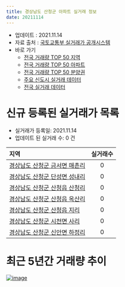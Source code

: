 ```yaml
---
title: 경상남도 산청군 아파트 실거래 정보
date: 20211114
---
```


* 업데이트 : 2021.11.14
* 자료 출처 : [국토교통부 실거래가 공개시스템](http://rt.molit.go.kr)
* 바로 가기
    * [전국 거래량 TOP 50 지역](https://apt-info.github.io/apt-trade-info/tr)
    * [전국 거래량 TOP 50 아파트](https://apt-info.github.io/apt-trade-info/ta)
    * [전국 거래량 TOP 50 분양권](https://apt-info.github.io/apt-trade-info/tb)
    * [주요 신도시 실거래 데이터](https://apt-info.github.io/apt-trade-info/newtown)
    * [전국 실거래 데이터](https://apt-info.github.io/apt-trade-info/all)



<script async src="https://pagead2.googlesyndication.com/pagead/js/adsbygoogle.js"></script>
<!-- 기본광고 -->
<ins class="adsbygoogle"
     style="display:block"
     data-ad-client="ca-pub-1142216861245946"
     data-ad-slot="4805727019"
     data-ad-format="auto"
     data-full-width-responsive="true"></ins>
<script>
     (adsbygoogle = window.adsbygoogle || []).push({});
</script>


# 신규 등록된 실거래가 목록

* 실거래가 등록일: 2021.11.14
* 업데이트 된 실거래 수: 0 건


|지역|실거래수|
|:---|:---:|
|[경상남도 산청군 금서면 매촌리](https://apt-info.github.io/apt-trade-info/r3106)|0|
|[경상남도 산청군 단성면 성내리](https://apt-info.github.io/apt-trade-info/r2804)|0|
|[경상남도 산청군 산청읍 산청리](https://apt-info.github.io/apt-trade-info/r2805)|0|
|[경상남도 산청군 산청읍 옥산리](https://apt-info.github.io/apt-trade-info/r2801)|0|
|[경상남도 산청군 산청읍 지리](https://apt-info.github.io/apt-trade-info/r2800)|0|
|[경상남도 산청군 시천면 사리](https://apt-info.github.io/apt-trade-info/r2803)|0|
|[경상남도 산청군 신안면 하정리](https://apt-info.github.io/apt-trade-info/r2802)|0|



<script async src="https://pagead2.googlesyndication.com/pagead/js/adsbygoogle.js"></script>
<!-- 기본광고 -->
<ins class="adsbygoogle"
     style="display:block"
     data-ad-client="ca-pub-1142216861245946"
     data-ad-slot="4805727019"
     data-ad-format="auto"
     data-full-width-responsive="true"></ins>
<script>
     (adsbygoogle = window.adsbygoogle || []).push({});
</script>


# 최근 5년간 거래량 추이


<div style="width:100%;">
    <canvas id="deal_progress" height="200"></canvas>
</div>

<script>
new Chart(document.getElementById("deal_progress"), {
    type: 'line',
    data: {
        labels: ['16.01','16.02','16.03','16.04','16.05','16.06','16.07','16.08','16.09','16.10','16.11','16.12','17.01','17.02','17.03','17.04','17.05','17.06','17.07','17.08','17.09','17.10','17.11','17.12','18.01','18.02','18.03','18.04','18.05','18.06','18.07','18.08','18.09','18.10','18.11','18.12','19.01','19.02','19.03','19.04','19.05','19.06','19.07','19.08','19.09','19.10','19.11','19.12','20.01','20.02','20.03','20.04','20.05','20.06','20.07','20.08','20.09','20.10','20.11','20.12','21.01','21.02','21.03','21.04','21.05','21.06','21.07','21.08','21.09','21.10','21.11'],
        datasets: [{
            label: '매매/분양권',
            data: [8,10,13,7,18,13,10,18,17,10,7,12,6,15,9,8,6,7,3,1,6,4,8,6,9,5,12,8,7,3,7,8,5,8,3,8,7,3,6,6,7,6,11,10,13,4,3,3,11,9,10,4,8,8,7,10,7,9,10,5,4,4,13,6,5,7,8,4,11,4,1],
            borderColor: "rgba(66, 133, 243, 1)",
            backgroundColor: "rgba(66, 133, 243, 0.05)",
            borderWidth: 1,
            pointRadius: 0,
            fill: false,
            lineTension: 0
        },{
            label: '전/월세',
            data: [3,6,6,2,2,1,2,4,1,2,4,2,3,1,2,5,0,1,2,0,0,2,2,2,4,0,3,0,1,1,0,2,2,1,2,0,1,3,3,2,0,0,0,0,0,2,1,1,1,1,3,2,2,2,2,1,2,0,4,1,1,3,1,1,3,3,2,2,3,2,0],
            borderColor: "rgba(255, 90, 0, 1)",
            backgroundColor: "rgba(255, 90, 0, 0.05)",
            borderWidth: 1,
            pointRadius: 0,
            fill: false,
            lineTension: 0
        },{
            label: '합계',
            data: [11,16,19,9,20,14,12,22,18,12,11,14,9,16,11,13,6,8,5,1,6,6,10,8,13,5,15,8,8,4,7,10,7,9,5,8,8,6,9,8,7,6,11,10,13,6,4,4,12,10,13,6,10,10,9,11,9,9,14,6,5,7,14,7,8,10,10,6,14,6,1],
            borderColor: "rgba(0, 0, 0, 1)",
            backgroundColor: "rgba(0, 0, 0, 0.03)",
            borderWidth: 0.1,
            pointRadius: 0,
            fill: true,
            lineTension: 0
        }
        ]
    },
    options: {
        responsive: true,
        title: {
            display: false
        },
        tooltips: {
            mode: 'index',
            intersect: false
        },
        hover: {
            mode: 'nearest',
            intersect: true
        },
        scales: {
            xAxes: [{
                display: true,
                scaleLabel: {
                    display: true,
                    labelString: '년/월'
                }
            }],
            yAxes: [{
                display: true,
                ticks: {
                    suggestedMin: 0,
                },
                scaleLabel: {
                    display: true,
                    labelString: '실거래 수'
                }
            }]
        }
    }
});

</script>


[![image](https://apt-info.github.io/images/2020-01-03-apt-trade-info/1024x500.png)](https://play.google.com/store/apps/details?id=com.aptinfo.apttradeinfo)

